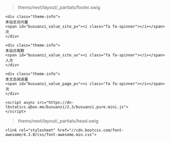 
>thems/next/layout/\_partials/footer.swig

```
<div class="theme-info">
本站总访问量
<span id="busuanzi_value_site_pv"><i class="fa fa-spinner"></i></span>次
</div>

<div class="theme-info">
本站访客数
<span id="busuanzi_value_site_uv"><i class="fa fa-spinner"></i></span>人次
</div>

<div class="theme-info">
本文总阅读量
<span id="busuanzi_value_page_pv"><i class="fa fa-spinner"></i></span>次
</div>

<script async src="https://dn-lbstatics.qbox.me/busuanzi/2.3/busuanzi.pure.mini.js">
</script>
```

>thems/next/layout/\_partials/head.swig

```
<link rel="stylesheet" href="//cdn.bootcss.com/font-awesome/4.3.0/css/font-awesome.min.css">
```
